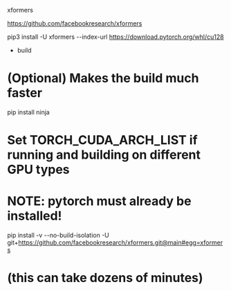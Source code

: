 xformers

https://github.com/facebookresearch/xformers


pip3 install -U xformers --index-url https://download.pytorch.org/whl/cu128


- build

# (Optional) Makes the build much faster
pip install ninja
# Set TORCH_CUDA_ARCH_LIST if running and building on different GPU types
# NOTE: pytorch must already be installed!
pip install -v --no-build-isolation -U git+https://github.com/facebookresearch/xformers.git@main#egg=xformers
# (this can take dozens of minutes)


